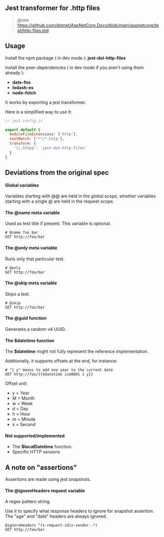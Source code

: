 
## Jest transformer for .http files

> @see https://github.com/dotnet/AspNetCore.Docs/blob/main/aspnetcore/test/http-files.md

## Usage

Install the npm package ( in dev mode ): **jest-dot-http-files**

Install the peer-dependencies ( in dev mode if you aren't using them already ):

- **date-fns**
- **lodash-es**
- **node-fetch**

It works by exporting a jest transformer.

Here is a simplified way to use it:

```javascript
// jest.config.js

export default {
  moduleFileExtensions: ['http'],
  testMatch: ['**/*.http'],
  transform: {
    '\\.http$': 'jest-dot-http-files'
  }
}

```

## Deviations from the original spec

#### Global variables

Variables starting with @@ are held in the global scope, whether variables starting with a single @ are held in the request scope.

#### The @name meta variable

Used as test title if present. This variable is optional.

```http
# @name foo bar
GET http://foo/bar
```

#### The @only meta variable

Runs only that particular test.

```http
# @only
GET http://foo/bar
```

#### The @skip meta variable

Skips a test.

```http
# @skip
GET http://foo/bar
```

#### The @guid function

Generates a random v4 UUID.

#### The $datetime function

The **$datetime** might not fully represent the reference implementation.

Additionally, it supports offsets at the end, for instance:

```http
# "1 y" means to add one year to the current date
GET http://foo/{{$datetime iso8601 1 y}}
```
Offset unit:

- y = Year
- M = Month
- w = Week
- d = Day
- h = Hour
- m = Minute
- s = Second

#### Not supported/implemented

- The **$localDatetime** function.
- Specific HTTP versions

## A note on "assertions"

Assertions are made using jest snapshots.

#### The @ignoreHeaders request variable

A regex pattern string.

Use it to specify what response headers to ignore for snapshot assertion. The "age" and "date" headers are always ignored.

```http
@ignoreHeaders ^(x-request-id|x-vendor-.*)
GET http://foo/bar
```
